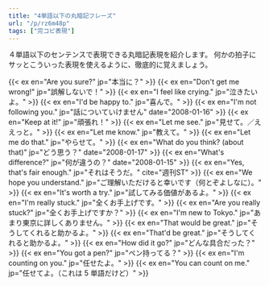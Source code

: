 ```yaml
---
title: "4単語以下の丸暗記フレーズ"
url: "/p/rz6m48p"
tags: ["完コピ表現"]
---
```


４単語以下のセンテンスで表現できる丸暗記表現を紹介します。
何かの拍子にサッとこういった表現を使えるように、徹底的に覚えましょう。

{{< ex en="Are you sure?" jp="本当に？" >}}
{{< ex en="Don't get me wrong!" jp="誤解しないで！" >}}
{{< ex en="I feel like crying." jp="泣きたいよ。" >}}
{{< ex en="I'd be happy to." jp="喜んで。" >}}
{{< ex en="I'm not following you." jp="話についていけません" date="2008-01-16" >}}
{{< ex en="Keep at it!" jp="頑張れ！" >}}
{{< ex en="Let me see." jp="見せて。／ええっと。" >}}
{{< ex en="Let me know." jp="教えて。" >}}
{{< ex en="Let me do that." jp="やらせて。" >}}
{{< ex en="What do you think? (about that)" jp="どう思う？" date="2008-01-17" >}}
{{< ex en="What's difference?" jp="何が違うの？" date="2008-01-15" >}}
{{< ex en="Yes, that's fair enough." jp="それはそうだ。" cite="週刊ST" >}}
{{< ex en="We hope you understand." jp="ご理解いただけると幸いです（何とぞよしなに）。" >}}
{{< ex en="It's worth a try." jp="試してみる価値があるよ。" >}}
{{< ex en="I'm really stuck." jp="全くお手上げです。" >}}
{{< ex en="Are you really stuck?" jp="全くお手上げですか？" >}}
{{< ex en="I'm new to Tokyo." jp="あまり東京に詳しくありません。" >}}
{{< ex en="That would be great." jp="そうしてくれると助かるよ。" >}}
{{< ex en="That'd be great." jp="そうしてくれると助かるよ。" >}}
{{< ex en="How did it go?" jp="どんな具合だった？" >}}
{{< ex en="You got a pen?" jp="ペン持ってる？" >}}
{{< ex en="I'm counting on you." jp="任せたよ。" >}}
{{< ex en="You can count on me." jp="任せてよ。（これは 5 単語だけど）" >}}

